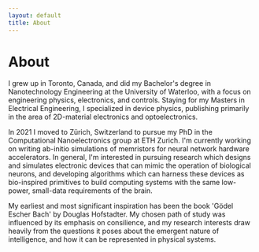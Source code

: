 ```yaml
---
layout: default
title: About
---
```


# About

I grew up in Toronto, Canada, and did my Bachelor's degree in Nanotechnology Engineering at the University of Waterloo, with a focus on engineering physics, electronics, and controls. Staying for my Masters in Electrical Engineering, I specialized in device physics, publishing primarily in the area of 2D-material electronics and optoelectronics.

In 2021 I moved to Zürich, Switzerland to pursue my PhD in the Computational Nanoelectronics group at ETH Zurich. I'm currently working on writing ab-initio simulations of memristors for neural network hardware accelerators. In general, I'm interested in pursuing research which designs and simulates electronic devices that can mimic the operation of biological neurons, and developing algorithms which can harness these devices as bio-inspired primitives to build computing systems with the same low-power, small-data requirements of the brain.

My earliest and most significant inspiration has been the book 'Gödel Escher Bach' by Douglas Hofstadter. My chosen path of study was influenced by its emphasis on consilience, and my research interests draw heavily from the questions it poses about the emergent nature of intelligence, and how it can be represented in physical systems.
